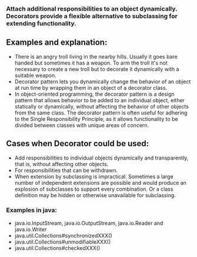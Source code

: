 ### Attach additional responsibilities to an object dynamically. Decorators provide a flexible alternative to subclassing for extending functionality.

## Examples and explanation:

- There is an angry troll living in the nearby hills. Usually it goes bare handed but sometimes it has a weapon. To arm the troll it's not necessary to create a new troll but to decorate it dynamically with a suitable weapon.
- Decorator pattern lets you dynamically change the behavior of an object at run time by wrapping them in an object of a decorator class.
- In object-oriented programming, the decorator pattern is a design pattern that allows behavior to be added to an individual object, either statically or dynamically, without affecting the behavior of other objects from the same class. The decorator pattern is often useful for adhering to the Single Responsibility Principle, as it allows functionality to be divided between classes with unique areas of concern.

## Cases when Decorator could be used:

- Add responsibilities to individual objects dynamically and transparently, that is, without affecting other objects.
- For responsibilities that can be withdrawn.
- When extension by subclassing is impractical. Sometimes a large number of independent extensions are possible and would produce an explosion of subclasses to support every combination. Or a class definition may be hidden or otherwise unavailable for subclassing.


### Examples in java:

- java.io.InputStream, java.io.OutputStream, java.io.Reader and java.io.Writer 
- java.util.Collections#synchronizedXXX()
- java.util.Collections#unmodifiableXXX()
- java.util.Collections#checkedXXX()
